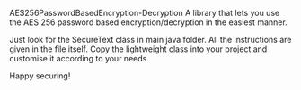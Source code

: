 AES256PasswordBasedEncryption-Decryption
A library that lets you use the AES 256 password based encryption/decryption in the easiest manner.

Just look for the SecureText class in main java folder. All the instructions are given in the file itself. Copy the lightweight class into your project and customise it according to your needs.

Happy securing!
